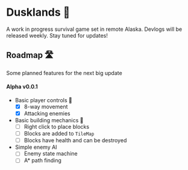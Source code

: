 # Dusklands 🌅
A work in progress survival game set in remote Alaska. Devlogs will be released weekly. Stay tuned for updates!

## Roadmap 🛣️
Some planned features for the next big update

#### Alpha v0.0.1
- Basic player controls 👾
  - [x] 8-way movement
  - [x] Attacking enemies
- Basic building mechanics 🔨
  - [ ] Right click to place blocks
  - [ ] Blocks are added to `TileMap`
  - [ ] Blocks have health and can be destroyed
- Simple enemy AI
  - [ ] Enemy state machine
  - [ ] A* path finding
